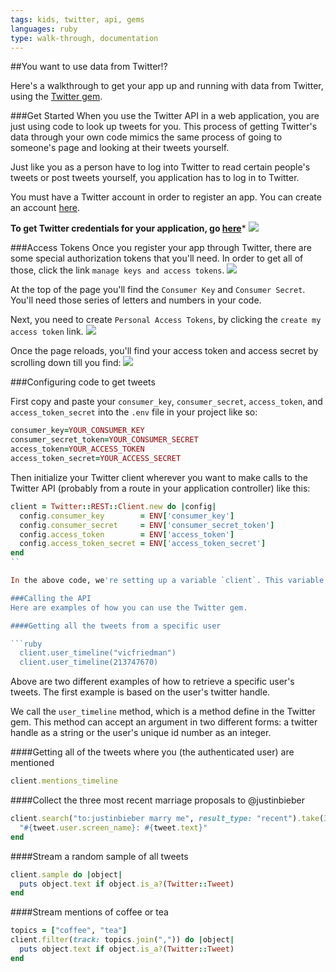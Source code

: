 ```yaml
---
tags: kids, twitter, api, gems
languages: ruby
type: walk-through, documentation
---
```


##You want to use data from Twitter!?

Here's a walkthrough to get your app up and running with data from Twitter, using the [Twitter gem](https://github.com/sferik/twitter).


###Get Started
When you use the Twitter API in a web application, you are just using code to look up tweets for you. This process of getting Twitter's data through your own code mimics the same process of going to someone's page and looking at their tweets yourself.

Just like you as a person have to log into Twitter to read certain people's tweets or post tweets yourself, you application has to log in to Twitter.

You must have a Twitter account in order to register an app. You can create an account [here](https://twitter.com/signup).

**To get Twitter credentials for your application, go [here](https://apps.twitter.com/)***
<img src="https://s3.amazonaws.com/after-school-assets/twitter-app-form.png">


###Access Tokens
Once you register your app through Twitter, there are some special authorization tokens that you'll need. In order to get all of those, click the link `manage keys and access tokens`.
<img src="https://s3.amazonaws.com/after-school-assets/twitter-access-keys.png">

At the top of the page you'll find the `Consumer Key` and `Consumer Secret`. You'll need those series of letters and numbers in your code.

Next, you need to create `Personal Access Tokens`, by clicking the `create my access token` link.
<img src="https://s3.amazonaws.com/after-school-assets/twitter-create-access-token.png">

Once the page reloads, you'll find your access token and access secret by scrolling down till you find:
<img src="https://s3.amazonaws.com/after-school-assets/twitter-access-tokens.png">

###Configuring code to get tweets

First copy and paste your `consumer_key`, `consumer_secret`, `access_token`, and `access_token_secret` into the `.env` file in your project like so:

``` ruby
consumer_key=YOUR_CONSUMER_KEY
consumer_secret_token=YOUR_CONSUMER_SECRET
access_token=YOUR_ACCESS_TOKEN
access_token_secret=YOUR_ACCESS_SECRET
```

Then initialize your Twitter client wherever you want to make calls to the Twitter API (probably from a route in your application controller) like this:

```ruby
client = Twitter::REST::Client.new do |config|
  config.consumer_key        = ENV['consumer_key']
  config.consumer_secret     = ENV['consumer_secret_token']
  config.access_token        = ENV['access_token']
  config.access_token_secret = ENV['access_token_secret']
end
``

In the above code, we're setting up a variable `client`. This variable is storing a new instance of the `Client` class. This `client`, is our hook into Twitter.

###Calling the API
Here are examples of how you can use the Twitter gem.

####Getting all the tweets from a specific user

```ruby
  client.user_timeline("vicfriedman")
  client.user_timeline(213747670)
```

Above are two different examples of how to retrieve a specific user's tweets. The first example is based on the user's twitter handle.

We call the `user_timeline` method, which is a method define in the Twitter gem. This method can accept an argument in two different forms: a twitter handle as a string or the user's unique id number as an integer.

####Getting all of the tweets where you (the authenticated user) are mentioned

```ruby
client.mentions_timeline
```

####Collect the three most recent marriage proposals to @justinbieber

```ruby
client.search("to:justinbieber marry me", result_type: "recent").take(3).collect do |tweet|
  "#{tweet.user.screen_name}: #{tweet.text}"
end
```

####Stream a random sample of all tweets

```ruby
client.sample do |object|
  puts object.text if object.is_a?(Twitter::Tweet)
end
```

####Stream mentions of coffee or tea

```ruby
topics = ["coffee", "tea"]
client.filter(track: topics.join(",")) do |object|
  puts object.text if object.is_a?(Twitter::Tweet)
end
```



